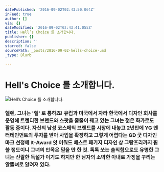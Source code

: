 ```yaml
---
datePublished: '2016-09-02T02:43:50.064Z'
inFeed: true
author: []
via: {}
dateModified: '2016-09-02T02:43:41.055Z'
title: Hell’s Choice 를 소개합니다.
publisher: {}
description: ''
starred: false
sourcePath: _posts/2016-09-02-hells-choice-.md
_type: Blurb

---
```

# Hell's Choice 를 소개합니다.
![Hell’s Choice 를 소개합니다.](https://the-grid-user-content.s3-us-west-2.amazonaws.com/307d94fb-7e84-4872-a430-a66165b42ec6.jpg)

### 헬렌, 그녀는 '헬' 로 통하죠! 유럽과 미국에서 자라 한국에서 디자인 회사를 운영해 트렌디한 브랜드와 스팟을 줄줄이 꿰고 있는 그녀는 젊은 화가로도 활동 중이다. 자신의 남성 코스메틱 브랜드를 시장에 내놓고 2년만에 YG 엔터테인먼트의 투자를 받아 사업을 확장하고 그렇게 어렵다는 GD 굿 디자인 마크 선정에 It-Award 잇 어워드 베스트 패키지 디자인 상 그랑프리까지 휩쓸 정도이니 그녀의 안목은 믿을 만 한 것. 톡톡 쏘는 솔직함으로도 유명한 그녀는 신랄한 독설가 이기도 하지만 한 남자의 소박한 아내로 가정을 꾸리는 알뜰녀로 알려져 있다.